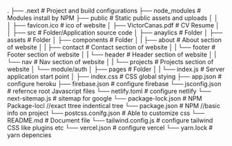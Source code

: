 .
├── .next                       # Project and build configurations
├── node_modules                # Modules install by NPM 
├── public                	    # Static public assets and uploads
│   │   
│   ├── favicon.ico             # ico of website 
│   ├── VictorCanas.pdf         # CV Resume
│   │
├── src                         # Folder/Application source code
│   ├── anaylics                # Folder
│   ├── assets                  # Folder
│   ├── components              # Folder
│   |   ├── about             	# About section of website 
│   |   ├── contact             # Contact section of website 
│   |   └── footer              # Footer section of website 
│   |   └── header              # Header section of website 
│   |   └── nav             	  # Nav section of website 
│   |   └── projects            # Projects section of website 
│   └── module/auth
│   ├── pages                   # Folder
│   |   └── index.js            # Server application start point
│   ├── index.css               # CSS global stying
├── app.json                    # configure heroku
├── firebase.json               # configure firebase
└── jsconfig.json               # refernce root Javascript files 
└── netlify.toml                # configure netlify 
└── next-sitemap.js             # sitemap for google 
└── package-lock.json           # NPM Package-locl //exact ttree indentical tree
└── package.json           		  # NPM  //basic info on project 
└── postcss.conifg.json         # Able to customize css 
└── README.md           		    # Document file
└── tailwind.config.js          # configure tailwind CSS like plugins etc
└── vercel.json          		    # configure vercel 
└── yarn.lock        			      # yarn depencies 

